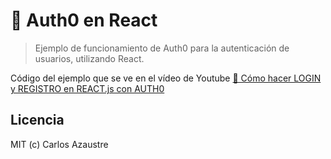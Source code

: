# 🔐 Auth0 en React

> Ejemplo de funcionamiento de Auth0 para la autenticación de usuarios, utilizando React.

Código del ejemplo que se ve en el vídeo de Youtube [🔐 Cómo hacer LOGIN y REGISTRO en REACT.js con AUTH0](https://www.youtube.com/watch?v=sTJaHQINpTc)

## Licencia

MIT (c) Carlos Azaustre
